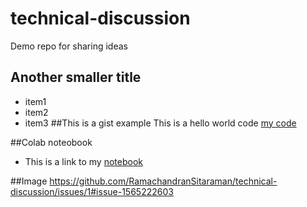 # technical-discussion
Demo repo for sharing ideas
## Another smaller title
* item1
* item2
* item3
##This is a gist example
This is a hello world code [my code](https://gist.github.com/RamachandranSitaraman/f450d0e8ec8156bd21e3ff13b1482c05)

##Colab noteobook
* This is a link to my [notebook](https://colab.research.google.com/drive/1vycjxQuqDC1Sj5RK0XreKpj2s302AbYs?usp=sharing)

##Image
https://github.com/RamachandranSitaraman/technical-discussion/issues/1#issue-1565222603
